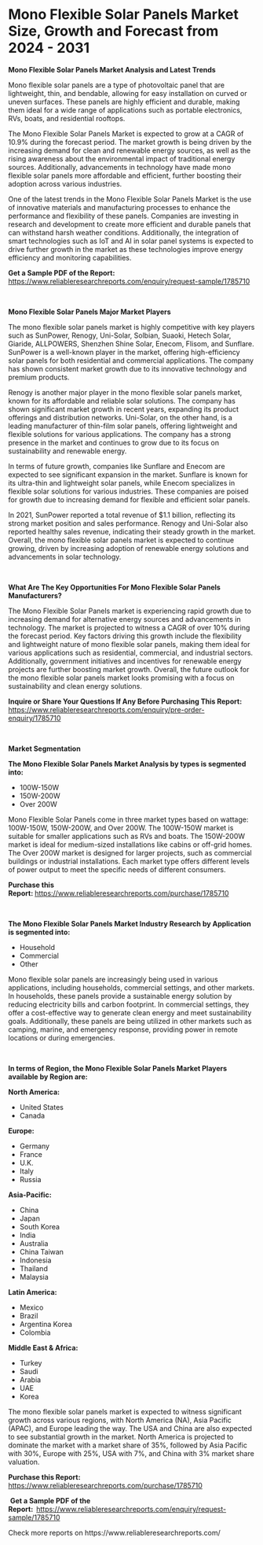 <p><h1>Mono Flexible Solar Panels Market Size, Growth and Forecast from 2024 - 2031</h1></p><p><strong>Mono Flexible Solar Panels Market Analysis and Latest Trends</strong></p>
<p><p>Mono flexible solar panels are a type of photovoltaic panel that are lightweight, thin, and bendable, allowing for easy installation on curved or uneven surfaces. These panels are highly efficient and durable, making them ideal for a wide range of applications such as portable electronics, RVs, boats, and residential rooftops.</p><p>The Mono Flexible Solar Panels Market is expected to grow at a CAGR of 10.9% during the forecast period. The market growth is being driven by the increasing demand for clean and renewable energy sources, as well as the rising awareness about the environmental impact of traditional energy sources. Additionally, advancements in technology have made mono flexible solar panels more affordable and efficient, further boosting their adoption across various industries.</p><p>One of the latest trends in the Mono Flexible Solar Panels Market is the use of innovative materials and manufacturing processes to enhance the performance and flexibility of these panels. Companies are investing in research and development to create more efficient and durable panels that can withstand harsh weather conditions. Additionally, the integration of smart technologies such as IoT and AI in solar panel systems is expected to drive further growth in the market as these technologies improve energy efficiency and monitoring capabilities.</p></p>
<p><strong>Get a Sample PDF of the Report:&nbsp;</strong> <a href="https://www.reliableresearchreports.com/enquiry/request-sample/1785710">https://www.reliableresearchreports.com/enquiry/request-sample/1785710</a></p>
<p>&nbsp;</p>
<p><strong>Mono Flexible Solar Panels Major Market Players</strong></p>
<p><p>The mono flexible solar panels market is highly competitive with key players such as SunPower, Renogy, Uni-Solar, Solbian, Suaoki, Hetech Solar, Giaride, ALLPOWERS, Shenzhen Shine Solar, Enecom, Flisom, and Sunflare. SunPower is a well-known player in the market, offering high-efficiency solar panels for both residential and commercial applications. The company has shown consistent market growth due to its innovative technology and premium products.</p><p>Renogy is another major player in the mono flexible solar panels market, known for its affordable and reliable solar solutions. The company has shown significant market growth in recent years, expanding its product offerings and distribution networks. Uni-Solar, on the other hand, is a leading manufacturer of thin-film solar panels, offering lightweight and flexible solutions for various applications. The company has a strong presence in the market and continues to grow due to its focus on sustainability and renewable energy.</p><p>In terms of future growth, companies like Sunflare and Enecom are expected to see significant expansion in the market. Sunflare is known for its ultra-thin and lightweight solar panels, while Enecom specializes in flexible solar solutions for various industries. These companies are poised for growth due to increasing demand for flexible and efficient solar panels.</p><p>In 2021, SunPower reported a total revenue of $1.1 billion, reflecting its strong market position and sales performance. Renogy and Uni-Solar also reported healthy sales revenue, indicating their steady growth in the market. Overall, the mono flexible solar panels market is expected to continue growing, driven by increasing adoption of renewable energy solutions and advancements in solar technology.</p></p>
<p>&nbsp;</p>
<p><strong>What Are The Key Opportunities For Mono Flexible Solar Panels Manufacturers?</strong></p>
<p><p>The Mono Flexible Solar Panels market is experiencing rapid growth due to increasing demand for alternative energy sources and advancements in technology. The market is projected to witness a CAGR of over 10% during the forecast period. Key factors driving this growth include the flexibility and lightweight nature of mono flexible solar panels, making them ideal for various applications such as residential, commercial, and industrial sectors. Additionally, government initiatives and incentives for renewable energy projects are further boosting market growth. Overall, the future outlook for the mono flexible solar panels market looks promising with a focus on sustainability and clean energy solutions.</p></p>
<p><strong>Inquire or Share Your Questions If Any Before Purchasing This Report:</strong> <a href="https://www.reliableresearchreports.com/enquiry/pre-order-enquiry/1785710">https://www.reliableresearchreports.com/enquiry/pre-order-enquiry/1785710</a></p>
<p>&nbsp;</p>
<p><strong>Market Segmentation</strong></p>
<p><strong>The Mono Flexible Solar Panels Market Analysis by types is segmented into:</strong></p>
<p><ul><li>100W-150W</li><li>150W-200W</li><li>Over 200W</li></ul></p>
<p><p>Mono Flexible Solar Panels come in three market types based on wattage: 100W-150W, 150W-200W, and Over 200W. The 100W-150W market is suitable for smaller applications such as RVs and boats. The 150W-200W market is ideal for medium-sized installations like cabins or off-grid homes. The Over 200W market is designed for larger projects, such as commercial buildings or industrial installations. Each market type offers different levels of power output to meet the specific needs of different consumers.</p></p>
<p><strong>Purchase this Report:&nbsp;</strong><a href="https://www.reliableresearchreports.com/purchase/1785710">https://www.reliableresearchreports.com/purchase/1785710</a></p>
<p>&nbsp;</p>
<p><strong>The Mono Flexible Solar Panels Market Industry Research by Application is segmented into:</strong></p>
<p><ul><li>Household</li><li>Commercial</li><li>Other</li></ul></p>
<p><p>Mono flexible solar panels are increasingly being used in various applications, including households, commercial settings, and other markets. In households, these panels provide a sustainable energy solution by reducing electricity bills and carbon footprint. In commercial settings, they offer a cost-effective way to generate clean energy and meet sustainability goals. Additionally, these panels are being utilized in other markets such as camping, marine, and emergency response, providing power in remote locations or during emergencies.</p></p>
<p>&nbsp;</p>
<p><strong>In terms of Region, the Mono Flexible Solar Panels Market Players available by Region are:</strong></p>
<p>
    <p> <strong> North America: </strong>
        <ul>
            <li>United States</li>
            <li>Canada</li>
        </ul>
        </p> 
    <p> <strong> Europe: </strong>
        <ul>
            <li>Germany</li>
            <li>France</li>
            <li>U.K.</li>
            <li>Italy</li>
            <li>Russia</li>
        </ul>
        </p> 
    <p> <strong> Asia-Pacific: </strong>
        <ul>
            <li>China</li>
            <li>Japan</li>
            <li>South Korea</li>
            <li>India</li>
            <li>Australia</li>
            <li>China Taiwan</li>
            <li>Indonesia</li>
            <li>Thailand</li>
            <li>Malaysia</li>
        </ul>
        </p> 
    <p> <strong> Latin America: </strong>
        <ul>
            <li>Mexico</li>
            <li>Brazil</li>
            <li>Argentina Korea</li>
            <li>Colombia</li>
        </ul>
        </p> 
    <p> <strong> Middle East & Africa: </strong>
        <ul>
            <li>Turkey</li>
            <li>Saudi</li>
            <li>Arabia</li>
            <li>UAE</li>
            <li>Korea</li>
        </ul>
    </p>
    </p>
<p><p>The mono flexible solar panels market is expected to witness significant growth across various regions, with North America (NA), Asia Pacific (APAC), and Europe leading the way. The USA and China are also expected to see substantial growth in the market. North America is projected to dominate the market with a market share of 35%, followed by Asia Pacific with 30%, Europe with 25%, USA with 7%, and China with 3% market share valuation.</p></p>
<p><strong>Purchase this Report: </strong><a href="https://www.reliableresearchreports.com/purchase/1785710">https://www.reliableresearchreports.com/purchase/1785710</a></p>
<p>&nbsp;<strong>Get a Sample PDF of the Report:&nbsp;&nbsp;</strong><a href="https://www.reliableresearchreports.com/enquiry/request-sample/1785710">https://www.reliableresearchreports.com/enquiry/request-sample/1785710</a></p>
<p><strong></strong></p>
<p>Check more reports on https://www.reliableresearchreports.com/</p>